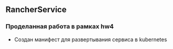 ## RancherService

### Проделанная работа в рамках hw4
* Создан манифест для развертывания сервиса в kubernetes